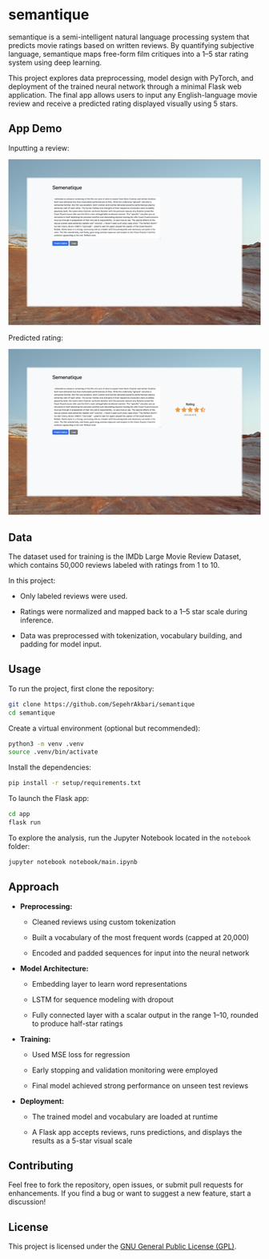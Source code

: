 # semantique

semantique is a semi-intelligent natural language processing system that predicts movie ratings based on written reviews. By quantifying subjective language, semantique maps free-form film critiques into a 1–5 star rating system using deep learning.

This project explores data preprocessing, model design with PyTorch, and deployment of the trained neural network through a minimal Flask web application. The final app allows users to input any English-language movie review and receive a predicted rating displayed visually using 5 stars.

## App Demo

Inputting a review:

![Input](app/demo/page1.jpeg)

Predicted rating:

![Predictions](app/demo/page2.jpeg)

## Data

The dataset used for training is the IMDb Large Movie Review Dataset, which contains 50,000 reviews labeled with ratings from 1 to 10.

In this project:

- Only labeled reviews were used.

- Ratings were normalized and mapped back to a 1–5 star scale during inference.

- Data was preprocessed with tokenization, vocabulary building, and padding for model input.

## Usage

To run the project, first clone the repository:

```bash
git clone https://github.com/SepehrAkbari/semantique
cd semantique
```

Create a virtual environment (optional but recommended):

```bash
python3 -m venv .venv
source .venv/bin/activate
```

Install the dependencies:

```bash
pip install -r setup/requirements.txt
```

To launch the Flask app:

```bash
cd app
flask run
```

To explore the analysis, run the Jupyter Notebook located in the `notebook` folder:

```bash
jupyter notebook notebook/main.ipynb
```

## Approach

- **Preprocessing:**

    - Cleaned reviews using custom tokenization

    - Built a vocabulary of the most frequent words (capped at 20,000)

    - Encoded and padded sequences for input into the neural network

- **Model Architecture:**

    - Embedding layer to learn word representations

    - LSTM for sequence modeling with dropout

    - Fully connected layer with a scalar output in the range 1–10, rounded to produce half-star ratings

- **Training:**

    - Used MSE loss for regression

    - Early stopping and validation monitoring were employed

    - Final model achieved strong performance on unseen test reviews

- **Deployment:**

    - The trained model and vocabulary are loaded at runtime

    - A Flask app accepts reviews, runs predictions, and displays the results as a 5-star visual scale

## Contributing

Feel free to fork the repository, open issues, or submit pull requests for enhancements. If you find a bug or want to suggest a new feature, start a discussion!

## License

This project is licensed under the [GNU General Public License (GPL)](/LICENSE).
